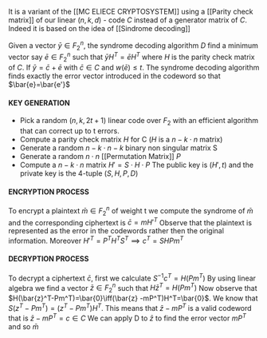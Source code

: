 It is a variant of the [[MC ELIECE CRYPTOSYSTEM]] using a [[Parity check matrix]] of our linear $(n,k,d)$ - code $C$ instead of a generator matrix of $C$. Indeed it is based on the idea of [[Sindrome decoding]]

Given a vector $\bar{y} \in F_{2}^n$, the syndrome decoding algorithm $D$ find a minimum vector say
$\bar{e} \in F_{2}^n$ such that $\bar{y}H^T = \bar{e}H^T$ where $H$ is the parity check matrix of $C$. If $\bar{y}=\bar{c}+\bar{e}$ with $\bar{c} \in C$ and $w(\bar{e}) \leq t$. The syndrome decoding algorithm finds exactly the error vector introduced in the codeword so that $\bar{e}=\bar{e'}$

#### KEY GENERATION

- Pick a random $(n,k,2t+1)$ linear code over $F_{2}$ with an efficient algorithm that can correct up to t errors.
- Compute a parity check matrix $H$ for C ($H$ is a $n-k\cdot n$ matrix)
- Generate a random $n-k\cdot n-k$ binary non singular matrix S
- Generate a random $n\cdot n$ [[Permutation Matrix]] $P$
- Compute a $n-k\cdot n$ matrix $H'=S\cdot H\cdot P$
The public key is $(H',t)$ and the private key is the 4-tuple $(S,H,P,D)$

#### ENCRYPTION PROCESS
To encrypt a plaintext $\bar{m} \in F_{2}^n$ of weight t we compute the syndrome of $\bar{m}$ and the corresponding ciphertext is $\bar{c}=mH'^{T}$ 
Observe that the plaintext is represented as the error in the codewords rather then the original information.
Moreover $H'^T = P^T H^TS^T \implies c^T = SHPm^T$

#### DECRYPTION PROCESS
To decrypt a ciphertext $\bar{c}$, first we calculate $S^{-1}c^T=H(Pm^T)$
By using linear algebra we find a vector $\bar{z} \in F_{2}^n$ such that $H\bar{z}^T =H(Pm^T)$
Now observe that $H(\bar{z}^T-Pm^T)=\bar{0}\iff(\bar{z} -mP^T)H^T=\bar{0}$.
We know that $S(z^T-Pm^T)=(z^T-Pm^T)H^T$. 
This means that $\bar{z}-mP^T$ is a valid codeword that is $\bar{z}-mP^T=c \in C$
We can apply D to $\bar{z}$ to find the error vector $mP^T$ and so $\bar{m}$
